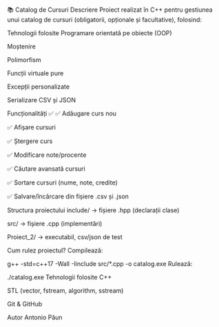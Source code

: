📚 Catalog de Cursuri
Descriere
Proiect realizat în C++ pentru gestiunea unui catalog de cursuri (obligatorii, opționale și facultative), folosind:

Tehnologii folosite
Programare orientată pe obiecte (OOP)

Moștenire

Polimorfism

Funcții virtuale pure

Excepții personalizate

Serializare CSV și JSON

Funcționalități ✅
✅ Adăugare curs nou

✅ Afișare cursuri

✅ Ștergere curs

✅ Modificare note/procente

✅ Căutare avansată cursuri

✅ Sortare cursuri (nume, note, credite)

✅ Salvare/încărcare din fișiere .csv și .json

Structura proiectului
include/ → fișiere .hpp (declarații clase)

src/ → fișiere .cpp (implementări)

Proiect_2/ → executabil, csv/json de test

Cum rulez proiectul?
Compilează:


g++ -std=c++17 -Wall -Iinclude src/*.cpp -o catalog.exe
Rulează:

./catalog.exe
Tehnologii folosite
C++

STL (vector, fstream, algorithm, sstream)

Git & GitHub

Autor
Antonio Păun